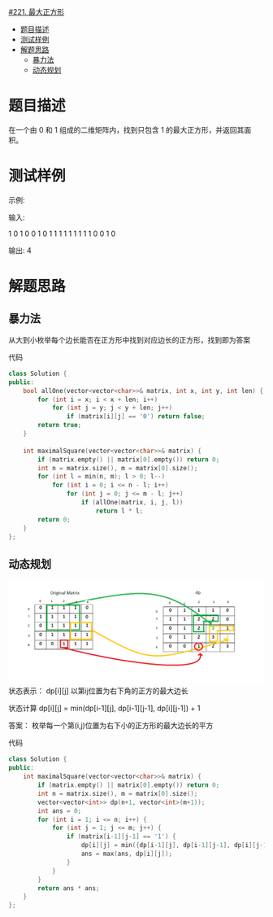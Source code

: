 [#221. 最大正方形](https://leetcode-cn.com/problems/maximal-square/)

<!-- @import "[TOC]" {cmd="toc" depthFrom=1 depthTo=6 orderedList=false} -->

<!-- code_chunk_output -->

- [题目描述](#题目描述)
- [测试样例](#测试样例)
- [解题思路](#解题思路)
  - [暴力法](#暴力法)
  - [动态规划](#动态规划)

<!-- /code_chunk_output -->

# 题目描述
在一个由 0 和 1 组成的二维矩阵内，找到只包含 1 的最大正方形，并返回其面积。

# 测试样例
示例:

输入: 

1 0 1 0 0
1 0 1 1 1
1 1 1 1 1
1 0 0 1 0

输出: 4

# 解题思路
## 暴力法
从大到小枚举每个边长能否在正方形中找到对应边长的正方形，找到即为答案

代码
```c++
class Solution {
public:
    bool allOne(vector<vector<char>>& matrix, int x, int y, int len) {
        for (int i = x; i < x + len; i++) 
            for (int j = y; j < y + len; j++)
                if (matrix[i][j] == '0') return false;
        return true;
    }
    
    int maximalSquare(vector<vector<char>>& matrix) {
        if (matrix.empty() || matrix[0].empty()) return 0;
        int n = matrix.size(), m = matrix[0].size();
        for (int l = min(n, m); l > 0; l--) 
            for (int i = 0; i <= n - l; i++) 
                for (int j = 0; j <= m - l; j++) 
                    if (allOne(matrix, i, j, l)) 
                        return l * l;
        return 0;
    }
};

```

## 动态规划
![最大正方形](./utils/221最大正方形.png)
状态表示：
dp[i][j] 以第ij位置为右下角的正方的最大边长

状态计算
dp[i][j] = min(dp[i-1][j], dp[i-1][j-1], dp[i][j-1]) + 1

答案：
枚举每一个第(i,j)位置为右下小的正方形的最大边长的平方

代码
```c++
class Solution {
public:
    int maximalSquare(vector<vector<char>>& matrix) {
        if (matrix.empty() || matrix[0].empty()) return 0;
        int n = matrix.size(), m = matrix[0].size();
        vector<vector<int>> dp(n+1, vector<int>(m+1));
        int ans = 0;
        for (int i = 1; i <= n; i++) {
            for (int j = 1; j <= m; j++) {
                if (matrix[i-1][j-1] == '1') {
                    dp[i][j] = min({dp[i-1][j], dp[i-1][j-1], dp[i][j-1]}) + 1;
                    ans = max(ans, dp[i][j]);
                }
            }
        }
        return ans * ans;
    }
};

```